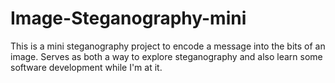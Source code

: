 # Image-Steganography-mini
This is a mini steganography project to encode a message into the bits of an image. Serves as both a way to explore steganography and also learn some software development while I'm at it. 
